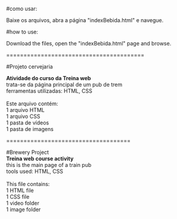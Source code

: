 #como usar:

Baixe os arquivos, abra a página "indexBebida.html" e navegue.


#how to use:

Download the files, open the "indexBebida.html" page and browse.

========================================


#Projeto cervejaria

<b>Atividade do curso da Treina web</b><br>
trata-se da página principal de um pub de trem<br>
ferramentas utilizadas: HTML, CSS<br>
<br>
Este arquivo contém:<br> 
1 arquivo HTML<br>
1 arquivo CSS<br>
1 pasta de vídeos<br>
1 pasta de imagens <br>

====================================

#Brewery Project<br>
<b>Treina web course activity</b><br>
this is the main page of a train pub<br>
tools used: HTML, CSS<br>
<br>
This file contains:<br>
1 HTML file<br>
1 CSS file<br>
1 video folder<br>
1 image folder<br>

